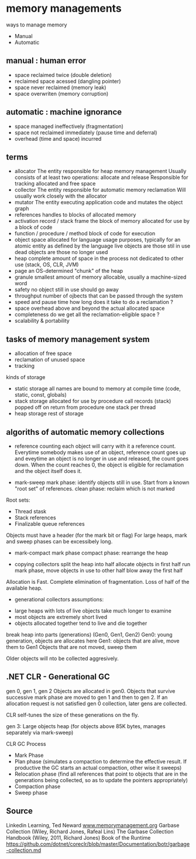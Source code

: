 # memory managements

ways to manage memory
* Manual
* Automatic

## manual : human error
* space reclaimed twice (double deletion)
* reclaimed space acessed (dangling pointer)
* space never reclaimed (memory leak)
* space overwriten (memory corruption)

## automatic : machine ignorance
* space managed ineffectively (fragmentation)
* space not reclaimed immediately (pause time and deferral)
* overhead (time and space) incurred

## terms
* allocator
The entity responsible for heap memory management
Usually consists of at least two operations: allocate and release
Responsible for tracking allocated and free space
* collector
The entity responsible for automatic memory reclamation
Will usually work closely with the allocator
* mutator
The entity executing application code and mutates the object graph
* references
handles to blocks of allocated memory
* activation record / stack frame
the block of memory allocated for use by a block of code
* function / procedure / method
block of code for execution
* object
space allocated for language usage purposes, typically for an atomic entity as defined by the language
live objects are those stil in use
dead objects are those no longer used
* heap
complete amount of space in the process not dedicated to other use (stack, OS, CLR, JVM)
* page
an OS-determined "chunk" of the heap
* granule
smallest amount of memory allocable, usually a machine-sized word
* safety
no object still in use should go away
* throughput
number of ojbects that can be passed through the system
* speed and pause time
how long does it take to do a reclamation ?
* space overhead
above and beyond the actual allocated space
* completeness
do we get all the reclamation-eligible space ?
* scalability & portability

## tasks of memory management system
* allocation of free space
* reclamation of unused space
* tracking

kinds of storage
* static storage
all names are bound to memory at compile time (code, static, const, globals)
* stack storage
allocated for use by procedure call records (stack)
popped off on return from procedure
one stack per thread
* heap storage
rest of storage


## algoriths of automatic memory collections
* reference counting
each object will carry with it a reference count. Everytime somebody makes use of an object, reference count goes up and eveytime an object is no longer in use and released, the count goes down. When the count reaches 0, the object is eligible for reclamation and the object itself does it.

* mark-sweep
mark phase: identify objects still in use. Start from a known "root set" of references.
clean phase: reclaim which is not marked

Root sets:
- Thread stask
- Stack references
- Finalizable queue references

Objects must have a header (for the mark bit or flag)
For large heaps, mark and sweep phases can be excessibely long.

* mark-compact
mark phase
compact phase: rearrange the heap

* copying collectors
split the heap into half
allocate objects in first half
run mark phase, move objects in use to other half
blow away the first half

Allocation is Fast.
Complete elimination of fragmentation.
Loss of half of the available heap.

* generational collectors
assumptions:
- large heaps with lots of live objects take much longer to examine
- most objects are extremely short lived
- objects allocated together tend to live and die together

break heap into parts (generations) (Gen0, Gen1, Gen2)
Gen0: young generation, objects are allocates here
Gen1: objects that are alive, move them to Gen1
Objects that are not moved, sweep them

Older objects will nto be collected aggresively.


## .NET CLR - Generational GC
gen 0, gen 1, gen 2
Objects are allocated in gen0. Objects that survive successive mark phase are moved to gen 1 and then to gen 2. If an allocation request is not satisfied gen 0 collection, later gens are collected.

CLR self-tunes the size of these generations on the fly.

gen 3: Large objects heap (for objects above 85K bytes, manages separately via mark-sweep)


CLR GC Process
- Mark Phase
- Plan phase (simulates a compaction to determine the effective result. If productive the GC starts an actual compaction, other wise it sweeps)
- Relocation phase (find all references that point to objects that are in the generations being collected, so as to update the pointers appropriately)
- Compaction phase
- Sweep phase

## Source
Linkedin Learning, Ted Neward
www.memorymanagement.org
Garbase Collection (Wiley, Richard Jones, Rafeal Lins)
The Garbase Collection Handbook (Wiley, 2011, Richard Jones)
Book of the Runtime https://github.com/dotnet/coreclr/blob/master/Documentation/botr/garbage-collection.md



